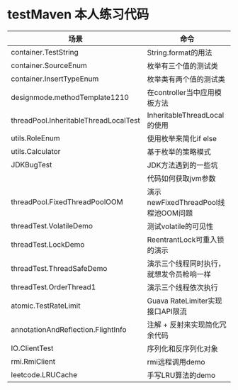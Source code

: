# testMaven 本人练习代码
|场景|命令|
|---|---|
|container.TestString|String.format的用法|
|container.SourceEnum|枚举有三个值的测试类|
|container.InsertTypeEnum|枚举类有两个值的测试类|
|designmode.methodTemplate1210|在controller当中应用模板方法|
|threadPool.InheritableThreadLocalTest|InheritableThreadLocal的使用|
|utils.RoleEnum|使用枚举来简化if else|
|utils.Calculator|基于枚举的策略模式|
|JDKBugTest|JDK方法遇到的一些坑|
||代码如何获取jvm参数|
|threadPool.FixedThreadPoolOOM|演示newFixedThreadPool线程池OOM问题|
|threadTest.VolatileDemo|测试volatile的可见性|
|threadTest.LockDemo|ReentrantLock可重入锁的演示|
|threadTest.ThreadSafeDemo|演示三个线程同时执行，就想发令员枪响一样|
|threadTest.OrderThread1|演示三个线程依次执行|
|atomic.TestRateLimit|Guava RateLimiter实现接口API限流|
|annotationAndReflection.FlightInfo|注解 + 反射来实现简化冗余代码|  
|IO.ClientTest|序列化和反序列化对象|  
|rmi.RmiClient|rmi远程调用demo|
|leetcode.LRUCache|手写LRU算法的demo|





